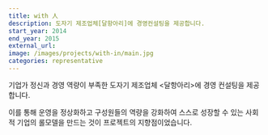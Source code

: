 ```yaml
---
title: with 人
description: 도자기 제조업체[달항아리]에 경영컨설팅을 제공합니다.
start_year: 2014
end_year: 2015
external_url:
image: /images/projects/with-in/main.jpg
categories: representative
---
```


기업가 정신과 경영 역량이 부족한 도자기 제조업체 <달항아리>에 경영 컨설팅을 제공합니다.

이를 통해 운영을 정상화하고 구성원들의 역량을 강화하여 스스로 성장할 수 있는 사회적 기업의 롤모델을 만드는 것이 프로젝트의 지향점이었습니다.
